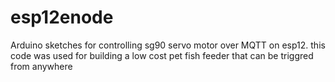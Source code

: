 # esp12enode

Arduino sketches for controlling sg90 servo motor over MQTT on esp12. this code was used for building a low cost pet fish feeder that can be triggred from anywhere
